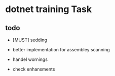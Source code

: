 # dotnet training Task

## todo 
- [MUST] sedding

- better implementation for assembley scanning
- handel wornings
- check enhansments
